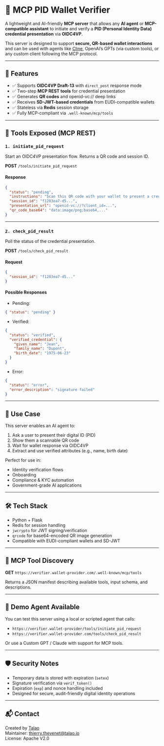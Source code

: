 # 🧠 MCP PID Wallet Verifier

A lightweight and AI-friendly **MCP server** that allows any **AI agent** or **MCP-compatible assistant** to initiate and verify a **PID (Personal Identity Data) credential presentation** via **OIDC4VP**.

This server is designed to support **secure, QR-based wallet interactions** and can be used with agents like [Cline](https://cline.bot), OpenAI’s GPTs (via custom tools), or any custom client following the MCP protocol.

---

## 🚀 Features

- ✅ Supports **OIDC4VP Draft-13** with `direct_post` response mode
- ✅ Two-step **MCP REST tools** for credential presentation
- ✅ Generates **QR codes** and openid-vc:// deep links
- ✅ Receives **SD-JWT-based credentials** from EUDI-compatible wallets
- ✅ Stateless via **Redis** session storage
- ✅ Fully MCP-compliant via `.well-known/mcp/tools`

---

## 🔧 Tools Exposed (MCP REST)

### `1. initiate_pid_request`

Start an OIDC4VP presentation flow. Returns a QR code and session ID.

**POST** `/tools/initiate_pid_request`

#### Response

```json
{
  "status": "pending",
  "instructions": "Scan this QR code with your wallet to present a credential.",
  "session_id": "f1203ea7-d5...",
  "presentation_url": "openid-vc://?client_id=...",
  "qr_code_base64": "data:image/png;base64,..."
}
```

---

### `2. check_pid_result`

Poll the status of the credential presentation.

**POST** `/tools/check_pid_result`

#### Request

```json
{
  "session_id": "f1203ea7-d5..."
}
```

#### Possible Responses

- Pending:

```json
{ "status": "pending" }
```

- Verified:

```json
{
  "status": "verified",
  "verified_credential": {
    "given_name": "Jean",
    "family_name": "Dupont",
    "birth_date": "1975-06-23"
  }
}
```

- Error:

```json
{ 
  "status": "error",
  "error_description": "signature failed"
}
```

---

## 🧠 Use Case

This server enables an AI agent to:
1. Ask a user to present their digital ID (PID)
2. Show them a scannable QR code
3. Wait for wallet response via OIDC4VP
4. Extract and use verified attributes (e.g., name, birth date)

Perfect for use in:
- Identity verification flows
- Onboarding
- Compliance & KYC automation
- Government-grade AI applications

---

## 🛠️ Tech Stack

- Python + Flask
- Redis for session handling
- `jwcrypto` for JWT signing/verification
- `qrcode` for base64-encoded QR image generation
- Compatible with EUDI-compliant wallets and SD-JWT

---


## 📄 MCP Tool Discovery

**GET** `https://verifier.wallet-provider.com/.well-known/mcp/tools`

Returns a JSON manifest describing available tools, input schema, and descriptions.

---

## 🧪 Demo Agent Available

You can test this server using a local or scripted agent that calls:
- `https://verifier.wallet-provider/tools/initiate_pid_request`
- `https://verifier.wallet-provider.com/tools/check_pid_result`

Or use a Custom GPT / Claude with support for MCP tools.

---

## 🛡️ Security Notes

- Temporary data is stored with expiration (`setex`)
- Signature verification via `verif_token()`
- Expiration (`exp`) and nonce handling included
- Designed for secure, audit-friendly digital identity operations

---

## 📬 Contact

Created by [Talao](https://talao.io)  
Maintainer: thierry.thevenet@talao.io  
License: Apache V2.0
